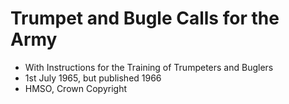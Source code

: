 # Trumpet and Bugle Calls for the Army

* With Instructions for the Training of Trumpeters and Buglers
* 1st July 1965, but published 1966
* HMSO, Crown Copyright
